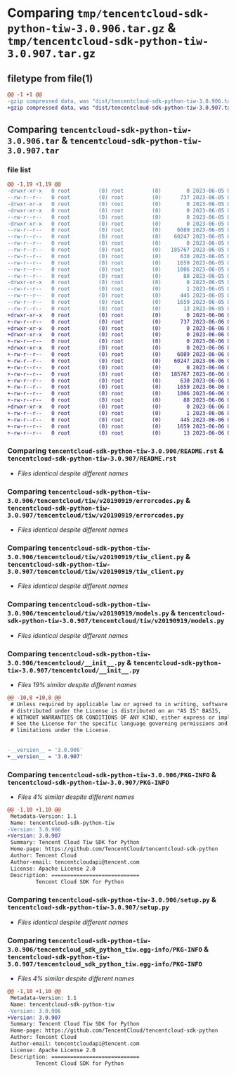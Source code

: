 # Comparing `tmp/tencentcloud-sdk-python-tiw-3.0.906.tar.gz` & `tmp/tencentcloud-sdk-python-tiw-3.0.907.tar.gz`

## filetype from file(1)

```diff
@@ -1 +1 @@
-gzip compressed data, was "dist/tencentcloud-sdk-python-tiw-3.0.906.tar", last modified: Mon Jun  5 00:44:45 2023, max compression
+gzip compressed data, was "dist/tencentcloud-sdk-python-tiw-3.0.907.tar", last modified: Tue Jun  6 02:37:31 2023, max compression
```

## Comparing `tencentcloud-sdk-python-tiw-3.0.906.tar` & `tencentcloud-sdk-python-tiw-3.0.907.tar`

### file list

```diff
@@ -1,19 +1,19 @@
-drwxr-xr-x   0 root         (0) root         (0)        0 2023-06-05 00:44:45.000000 tencentcloud-sdk-python-tiw-3.0.906/
--rw-r--r--   0 root         (0) root         (0)      737 2023-06-05 00:44:45.000000 tencentcloud-sdk-python-tiw-3.0.906/README.rst
-drwxr-xr-x   0 root         (0) root         (0)        0 2023-06-05 00:44:45.000000 tencentcloud-sdk-python-tiw-3.0.906/tencentcloud/
-drwxr-xr-x   0 root         (0) root         (0)        0 2023-06-05 00:44:45.000000 tencentcloud-sdk-python-tiw-3.0.906/tencentcloud/tiw/
--rw-r--r--   0 root         (0) root         (0)        0 2023-06-05 00:44:45.000000 tencentcloud-sdk-python-tiw-3.0.906/tencentcloud/tiw/__init__.py
-drwxr-xr-x   0 root         (0) root         (0)        0 2023-06-05 00:44:45.000000 tencentcloud-sdk-python-tiw-3.0.906/tencentcloud/tiw/v20190919/
--rw-r--r--   0 root         (0) root         (0)     6089 2023-06-05 00:44:45.000000 tencentcloud-sdk-python-tiw-3.0.906/tencentcloud/tiw/v20190919/errorcodes.py
--rw-r--r--   0 root         (0) root         (0)    60247 2023-06-05 00:44:45.000000 tencentcloud-sdk-python-tiw-3.0.906/tencentcloud/tiw/v20190919/tiw_client.py
--rw-r--r--   0 root         (0) root         (0)        0 2023-06-05 00:44:45.000000 tencentcloud-sdk-python-tiw-3.0.906/tencentcloud/tiw/v20190919/__init__.py
--rw-r--r--   0 root         (0) root         (0)   185767 2023-06-05 00:44:45.000000 tencentcloud-sdk-python-tiw-3.0.906/tencentcloud/tiw/v20190919/models.py
--rw-r--r--   0 root         (0) root         (0)      630 2023-06-05 00:44:45.000000 tencentcloud-sdk-python-tiw-3.0.906/tencentcloud/__init__.py
--rw-r--r--   0 root         (0) root         (0)     1659 2023-06-05 00:44:45.000000 tencentcloud-sdk-python-tiw-3.0.906/PKG-INFO
--rw-r--r--   0 root         (0) root         (0)     1006 2023-06-05 00:44:45.000000 tencentcloud-sdk-python-tiw-3.0.906/setup.py
--rw-r--r--   0 root         (0) root         (0)       88 2023-06-05 00:44:45.000000 tencentcloud-sdk-python-tiw-3.0.906/setup.cfg
-drwxr-xr-x   0 root         (0) root         (0)        0 2023-06-05 00:44:45.000000 tencentcloud-sdk-python-tiw-3.0.906/tencentcloud_sdk_python_tiw.egg-info/
--rw-r--r--   0 root         (0) root         (0)        1 2023-06-05 00:44:45.000000 tencentcloud-sdk-python-tiw-3.0.906/tencentcloud_sdk_python_tiw.egg-info/dependency_links.txt
--rw-r--r--   0 root         (0) root         (0)      445 2023-06-05 00:44:45.000000 tencentcloud-sdk-python-tiw-3.0.906/tencentcloud_sdk_python_tiw.egg-info/SOURCES.txt
--rw-r--r--   0 root         (0) root         (0)     1659 2023-06-05 00:44:45.000000 tencentcloud-sdk-python-tiw-3.0.906/tencentcloud_sdk_python_tiw.egg-info/PKG-INFO
--rw-r--r--   0 root         (0) root         (0)       13 2023-06-05 00:44:45.000000 tencentcloud-sdk-python-tiw-3.0.906/tencentcloud_sdk_python_tiw.egg-info/top_level.txt
+drwxr-xr-x   0 root         (0) root         (0)        0 2023-06-06 02:37:31.000000 tencentcloud-sdk-python-tiw-3.0.907/
+-rw-r--r--   0 root         (0) root         (0)      737 2023-06-06 02:37:31.000000 tencentcloud-sdk-python-tiw-3.0.907/README.rst
+drwxr-xr-x   0 root         (0) root         (0)        0 2023-06-06 02:37:31.000000 tencentcloud-sdk-python-tiw-3.0.907/tencentcloud/
+drwxr-xr-x   0 root         (0) root         (0)        0 2023-06-06 02:37:31.000000 tencentcloud-sdk-python-tiw-3.0.907/tencentcloud/tiw/
+-rw-r--r--   0 root         (0) root         (0)        0 2023-06-06 02:37:31.000000 tencentcloud-sdk-python-tiw-3.0.907/tencentcloud/tiw/__init__.py
+drwxr-xr-x   0 root         (0) root         (0)        0 2023-06-06 02:37:31.000000 tencentcloud-sdk-python-tiw-3.0.907/tencentcloud/tiw/v20190919/
+-rw-r--r--   0 root         (0) root         (0)     6089 2023-06-06 02:37:31.000000 tencentcloud-sdk-python-tiw-3.0.907/tencentcloud/tiw/v20190919/errorcodes.py
+-rw-r--r--   0 root         (0) root         (0)    60247 2023-06-06 02:37:31.000000 tencentcloud-sdk-python-tiw-3.0.907/tencentcloud/tiw/v20190919/tiw_client.py
+-rw-r--r--   0 root         (0) root         (0)        0 2023-06-06 02:37:31.000000 tencentcloud-sdk-python-tiw-3.0.907/tencentcloud/tiw/v20190919/__init__.py
+-rw-r--r--   0 root         (0) root         (0)   185767 2023-06-06 02:37:31.000000 tencentcloud-sdk-python-tiw-3.0.907/tencentcloud/tiw/v20190919/models.py
+-rw-r--r--   0 root         (0) root         (0)      630 2023-06-06 02:37:31.000000 tencentcloud-sdk-python-tiw-3.0.907/tencentcloud/__init__.py
+-rw-r--r--   0 root         (0) root         (0)     1659 2023-06-06 02:37:31.000000 tencentcloud-sdk-python-tiw-3.0.907/PKG-INFO
+-rw-r--r--   0 root         (0) root         (0)     1006 2023-06-06 02:37:31.000000 tencentcloud-sdk-python-tiw-3.0.907/setup.py
+-rw-r--r--   0 root         (0) root         (0)       88 2023-06-06 02:37:31.000000 tencentcloud-sdk-python-tiw-3.0.907/setup.cfg
+drwxr-xr-x   0 root         (0) root         (0)        0 2023-06-06 02:37:31.000000 tencentcloud-sdk-python-tiw-3.0.907/tencentcloud_sdk_python_tiw.egg-info/
+-rw-r--r--   0 root         (0) root         (0)        1 2023-06-06 02:37:31.000000 tencentcloud-sdk-python-tiw-3.0.907/tencentcloud_sdk_python_tiw.egg-info/dependency_links.txt
+-rw-r--r--   0 root         (0) root         (0)      445 2023-06-06 02:37:31.000000 tencentcloud-sdk-python-tiw-3.0.907/tencentcloud_sdk_python_tiw.egg-info/SOURCES.txt
+-rw-r--r--   0 root         (0) root         (0)     1659 2023-06-06 02:37:31.000000 tencentcloud-sdk-python-tiw-3.0.907/tencentcloud_sdk_python_tiw.egg-info/PKG-INFO
+-rw-r--r--   0 root         (0) root         (0)       13 2023-06-06 02:37:31.000000 tencentcloud-sdk-python-tiw-3.0.907/tencentcloud_sdk_python_tiw.egg-info/top_level.txt
```

### Comparing `tencentcloud-sdk-python-tiw-3.0.906/README.rst` & `tencentcloud-sdk-python-tiw-3.0.907/README.rst`

 * *Files identical despite different names*

### Comparing `tencentcloud-sdk-python-tiw-3.0.906/tencentcloud/tiw/v20190919/errorcodes.py` & `tencentcloud-sdk-python-tiw-3.0.907/tencentcloud/tiw/v20190919/errorcodes.py`

 * *Files identical despite different names*

### Comparing `tencentcloud-sdk-python-tiw-3.0.906/tencentcloud/tiw/v20190919/tiw_client.py` & `tencentcloud-sdk-python-tiw-3.0.907/tencentcloud/tiw/v20190919/tiw_client.py`

 * *Files identical despite different names*

### Comparing `tencentcloud-sdk-python-tiw-3.0.906/tencentcloud/tiw/v20190919/models.py` & `tencentcloud-sdk-python-tiw-3.0.907/tencentcloud/tiw/v20190919/models.py`

 * *Files identical despite different names*

### Comparing `tencentcloud-sdk-python-tiw-3.0.906/tencentcloud/__init__.py` & `tencentcloud-sdk-python-tiw-3.0.907/tencentcloud/__init__.py`

 * *Files 19% similar despite different names*

```diff
@@ -10,8 +10,8 @@
 # Unless required by applicable law or agreed to in writing, software
 # distributed under the License is distributed on an "AS IS" BASIS,
 # WITHOUT WARRANTIES OR CONDITIONS OF ANY KIND, either express or implied.
 # See the License for the specific language governing permissions and
 # limitations under the License.
 
 
-__version__ = '3.0.906'
+__version__ = '3.0.907'
```

### Comparing `tencentcloud-sdk-python-tiw-3.0.906/PKG-INFO` & `tencentcloud-sdk-python-tiw-3.0.907/PKG-INFO`

 * *Files 4% similar despite different names*

```diff
@@ -1,10 +1,10 @@
 Metadata-Version: 1.1
 Name: tencentcloud-sdk-python-tiw
-Version: 3.0.906
+Version: 3.0.907
 Summary: Tencent Cloud Tiw SDK for Python
 Home-page: https://github.com/TencentCloud/tencentcloud-sdk-python
 Author: Tencent Cloud
 Author-email: tencentcloudapi@tencent.com
 License: Apache License 2.0
 Description: ============================
         Tencent Cloud SDK for Python
```

### Comparing `tencentcloud-sdk-python-tiw-3.0.906/setup.py` & `tencentcloud-sdk-python-tiw-3.0.907/setup.py`

 * *Files identical despite different names*

### Comparing `tencentcloud-sdk-python-tiw-3.0.906/tencentcloud_sdk_python_tiw.egg-info/PKG-INFO` & `tencentcloud-sdk-python-tiw-3.0.907/tencentcloud_sdk_python_tiw.egg-info/PKG-INFO`

 * *Files 4% similar despite different names*

```diff
@@ -1,10 +1,10 @@
 Metadata-Version: 1.1
 Name: tencentcloud-sdk-python-tiw
-Version: 3.0.906
+Version: 3.0.907
 Summary: Tencent Cloud Tiw SDK for Python
 Home-page: https://github.com/TencentCloud/tencentcloud-sdk-python
 Author: Tencent Cloud
 Author-email: tencentcloudapi@tencent.com
 License: Apache License 2.0
 Description: ============================
         Tencent Cloud SDK for Python
```


